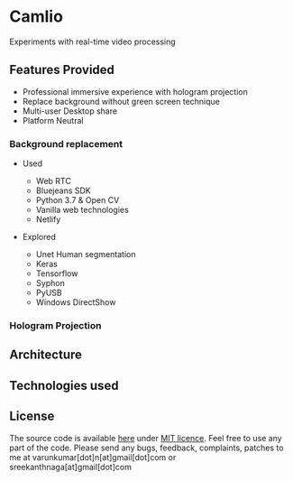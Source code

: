 # Camlio

Experiments with real-time video processing

## Features Provided
 - Professional immersive experience with hologram projection
 - Replace background without green screen technique
 - Multi-user Desktop share
 - Platform Neutral
 
 ### Background replacement
 - Used
     - Web RTC
     - Bluejeans SDK
     - Python 3.7 & Open CV
     - Vanilla web technologies
     - Netlify
 
 - Explored
     - Unet Human segmentation
     - Keras
     - Tensorflow
     - Syphon
     - PyUSB
     - Windows DirectShow
     
 ### Hologram Projection
 
## Architecture

## Technologies used


## License

The source code is available [here](https://github.com/varunkumar/camlio) under [MIT licence](http://varunkumar.mit-license.org/). Feel free to use any part of the code. Please send any bugs, feedback, complaints, patches to me at varunkumar[dot]n[at]gmail[dot]com or sreekanthnaga[at]gmail[dot]com
